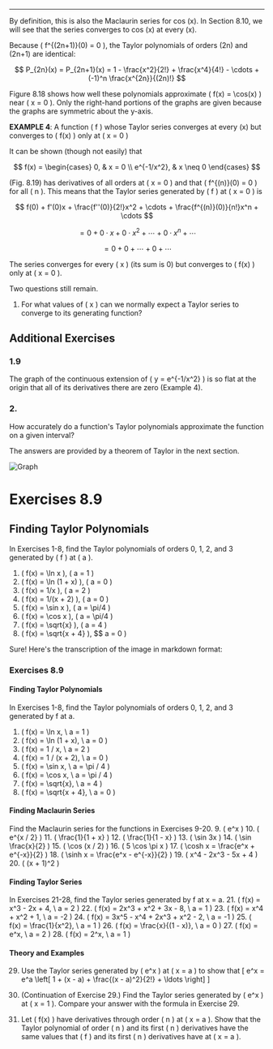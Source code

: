 

---

By definition, this is also the Maclaurin series for cos \(x\). In Section 8.10, we will see that the series converges to cos \(x\) at every \(x\).

Because \( f^{(2n+1)}(0) = 0 \), the Taylor polynomials of orders \(2n\) and \(2n+1\) are identical:

$$ P_{2n}(x) = P_{2n+1}(x) = 1 - \frac{x^2}{2!} + \frac{x^4}{4!} - \cdots + (-1)^n \frac{x^{2n}}{(2n)!} $$

Figure 8.18 shows how well these polynomials approximate \( f(x) = \cos(x) \) near \( x = 0 \). Only the right-hand portions of the graphs are given because the graphs are symmetric about the y-axis.

**EXAMPLE 4**: A function \( f \) whose Taylor series converges at every \(x\) but converges to \( f(x) \) only at \( x = 0 \)

It can be shown (though not easily) that

$$ f(x) = \begin{cases} 
0, & x = 0 \\ 
e^{-1/x^2}, & x \neq 0 
\end{cases} $$

(Fig. 8.19) has derivatives of all orders at \( x = 0 \) and that \( f^{(n)}(0) = 0 \) for all \( n \). This means that the Taylor series generated by \( f \) at \( x = 0 \) is

$$
f(0) + f'(0)x + \frac{f''(0)}{2!}x^2 + \cdots + \frac{f^{(n)}(0)}{n!}x^n + \cdots 
$$

 $$
 = 0 + 0 \cdot x + 0 \cdot x^2 + \cdots + 0 \cdot x^n + \cdots 
 $$

 $$
 = 0 + 0 + \cdots + 0 + \cdots
 $$

The series converges for every \( x \) (its sum is 0) but converges to \( f(x) \) only at \( x = 0 \).

Two questions still remain.

1. For what values of \( x \) can we normally expect a Taylor series to converge to its generating function?


## Additional Exercises

### 1.9
The graph of the continuous extension of \( y = e^{-1/x^2} \) is so flat at the origin that all of its derivatives there are zero (Example 4).

### 2.
How accurately do a function's Taylor polynomials approximate the function on a given interval?

The answers are provided by a theorem of Taylor in the next section.

![Graph](path_to_image)

# Exercises 8.9

## Finding Taylor Polynomials

In Exercises 1-8, find the Taylor polynomials of orders 0, 1, 2, and 3 generated by \( f \) at \( a \).

1. \( f(x) = \ln x \), \( a = 1 \)
2. \( f(x) = \ln (1 + x) \), \( a = 0 \)
3. \( f(x) = 1/x \), \( a = 2 \)
4. \( f(x) = 1/(x + 2) \), \( a = 0 \)
5. \( f(x) = \sin x \), \( a = \pi/4 \)
6. \( f(x) = \cos x \), \( a = \pi/4 \)
7. \( f(x) = \sqrt{x} \), \( a = 4 \)
8. \( f(x) = \sqrt{x + 4} \), $$ a = 0 \)

Sure! Here's the transcription of the image in markdown format:


### Exercises 8.9

#### Finding Taylor Polynomials
In Exercises 1-8, find the Taylor polynomials of orders 0, 1, 2, and 3 generated by f at a.
1. \( f(x) = \ln x, \ a = 1 \)
2. \( f(x) = \ln (1 + x), \ a = 0 \)
3. \( f(x) = 1 / x, \ a = 2 \)
4. \( f(x) = 1 / (x + 2), \ a = 0 \)
5. \( f(x) = \sin x, \ a = \pi / 4 \)
6. \( f(x) = \cos x, \ a = \pi / 4 \)
7. \( f(x) = \sqrt{x}, \ a = 4 \)
8. \( f(x) = \sqrt{x + 4}, \ a = 0 \)

#### Finding Maclaurin Series
Find the Maclaurin series for the functions in Exercises 9-20.
9. \( e^x \)
10. \( e^{x / 2} \)
11. \( \frac{1}{1 + x} \)
12. \( \frac{1}{1 - x} \)
13. \( \sin 3x \)
14. \( \sin \frac{x}{2} \)
15. \( \cos (x / 2) \)
16. \( 5 \cos \pi x \)
17. \( \cosh x = \frac{e^x + e^{-x}}{2} \)
18. \( \sinh x = \frac{e^x - e^{-x}}{2} \)
19. \( x^4 - 2x^3 - 5x + 4 \)
20. \( (x + 1)^2 \)

#### Finding Taylor Series
In Exercises 21-28, find the Taylor series generated by f at x = a.
21. \( f(x) = x^3 - 2x + 4, \ a = 2 \)
22. \( f(x) = 2x^3 + x^2 + 3x - 8, \ a = 1 \)
23. \( f(x) = x^4 + x^2 + 1, \ a = -2 \)
24. \( f(x) = 3x^5 - x^4 + 2x^3 + x^2 - 2, \ a = -1 \)
25. \( f(x) = \frac{1}{x^2}, \ a = 1 \)
26. \( f(x) = \frac{x}{(1 - x)}, \ a = 0 \)
27. \( f(x) = e^x, \ a = 2 \)
28. \( f(x) = 2^x, \ a = 1 \)

#### Theory and Examples
29. Use the Taylor series generated by \( e^x \) at \( x = a \) to show that 
\[ e^x = e^a \left[ 1 + (x - a) + \frac{(x - a)^2}{2!} + \ldots \right] \]

30. (Continuation of Exercise 29.) Find the Taylor series generated by \( e^x \) at \( x = 1 \). Compare your answer with the formula in Exercise 29.

31. Let \( f(x) \) have derivatives through order \( n \) at \( x = a \). Show that the Taylor polynomial of order \( n \) and its first \( n \) derivatives have the same values that \( f \) and its first \( n \) derivatives have at \( x = a \).


